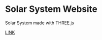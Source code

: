 # Solar System Website
Solar System made with THREE.js

[LINK](https://reececrowther.github.io/SolarSystem/)
